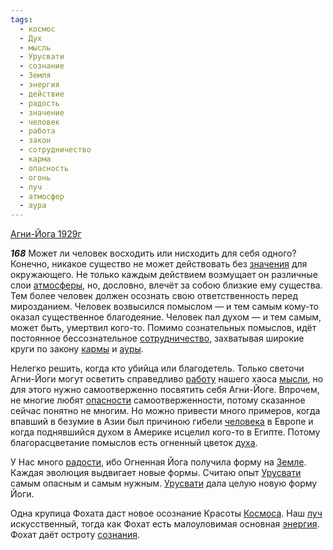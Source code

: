 ```yaml
---
tags:
  - космос
  - Дух
  - мысль
  - Урусвати
  - сознание
  - Земля
  - энергия
  - действие
  - радость
  - значение
  - человек
  - работа
  - закон
  - сотрудничество
  - карма
  - опасность
  - огонь
  - луч
  - атмосфер
  - аура
---
```


[Агни-Йога 1929г](https://127.0.0.1:4002/agni/1929)

___168___
Может ли человек восходить или нисходить для себя одного? Конечно, никакое существо не может действовать без [значения](../../../tags/#значение) для окружающего. Не только каждым действием возмущает он различные слои [атмосферы](../../../tags/#атмосфер), но, дословно, влечёт за собою близкие ему существа. Тем более человек должен осознать свою ответственность перед мирозданием. Человек возвысился помыслом — и тем самым кому-то оказал существенное благодеяние. Человек пал духом — и тем самым, может быть, умертвил кого-то. Помимо сознательных помыслов, идёт постоянное бессознательное [сотрудничество](../../../tags/#сотрудничество), захватывая широкие круги по закону [кармы](../../../tags/#карма) и [ауры](../../../tags/#аура).   

Нелегко решить, когда кто убийца или благодетель. Только светочи Агни-Йоги могут осветить справедливо [работу](../../../tags/#работа) нашего хаоса [мысли](../../../tags/#мысль), но для этого нужно самоотверженно посвятить себя Агни-Йоге. Впрочем, не многие любят [опасности](../../../tags/#опасность) самоотверженности, потому сказанное сейчас понятно не многим. Но можно привести много примеров, когда впавший в безумие в Азии был причиною гибели [человека](../../../tags/#человек) в Европе и когда поднявшийся духом в Америке исцелил кого-то в Египте. Потому благорасцветание помыслов есть огненный цветок [духа](../../../tags/#Дух).   

У Нас много [радости](../../../tags/#радость), ибо Огненная Йога получила форму на [Земле](../../../tags/#Земля). Каждая эволюция выдвигает новые формы. Считаю опыт [Урусвати](../../../tags/#Урусвати) самым опасным и самым нужным. [Урусвати](../../../tags/#Урусвати) дала целую новую форму Йоги.   

Одна крупица Фохата даст новое осознание Красоты [Космоса](../../../tags/#космос). Наш [луч](../../../tags/#луч) искусственный, тогда как Фохат есть малоуловимая основная [энергия](../../../tags/#энергия). Фохат даёт остроту [сознания](../../../tags/#сознание).